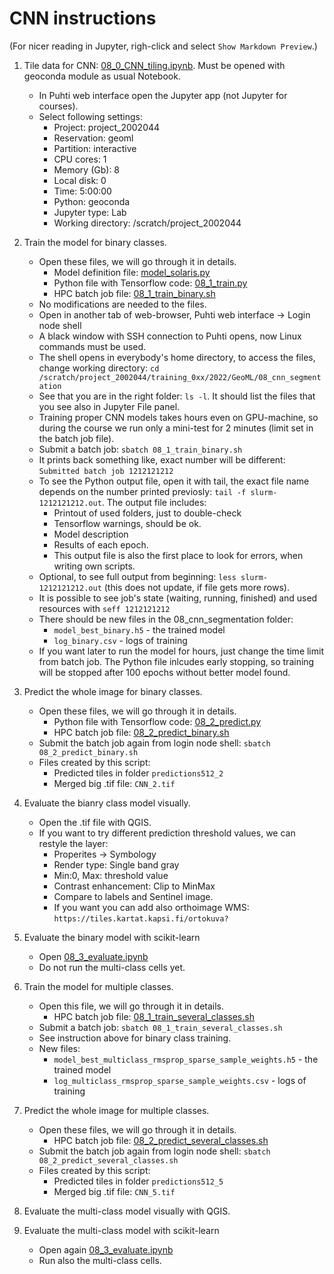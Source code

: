 # CNN instructions

(For nicer reading in Jupyter, righ-click and select `Show Markdown Preview`.) 

1. Tile data for CNN: [08_0_CNN_tiling.ipynb](08_0_CNN_tiling.ipynb). Must be opened with geoconda module as usual Notebook.
    * In Puhti web interface open the Jupyter app (not Jupyter for courses).
    * Select following settings:
        * Project: project_2002044 
		* Reservation: geoml
        * Partition: interactive
        * CPU cores: 1
        * Memory (Gb): 8 
        * Local disk: 0
        * Time: 5:00:00
        * Python: geoconda
        * Jupyter type: Lab
        * Working directory: /scratch/project_2002044
        
2. Train the model for binary classes. 
    * Open these files, we will go through it in details.
    	* Model definition file: [model_solaris.py](model_solaris.py)	
        * Python file with Tensorflow code: [08_1_train.py](08_1_train.py)
        * HPC batch job file: [08_1_train_binary.sh](08_1_train_binary.sh)
    * No modifications are needed to the files.
    * Open in another tab of web-browser, Puhti web interface -> Login node shell
    * A black window with SSH connection to Puhti opens, now Linux commands must be used.
    * The shell opens in everybody's home directory, to access the files, change working 
    directory: `cd /scratch/project_2002044/training_0xx/2022/GeoML/08_cnn_segmentation`
    * See that you are in the right folder: `ls -l`. It should list the files that you see also in Jupyter File panel.
    * Training proper CNN models takes hours even on GPU-machine, so during the course we run only a mini-test for 2 minutes (limit set in the batch job file).
    * Submit a batch job: `sbatch 08_1_train_binary.sh`
    * It prints back something like, exact number will be different: `Submitted batch job 1212121212`
    * To see the Python output file, open it with tail, the exact file name depends on the number printed previosly: `tail -f slurm-1212121212.out`. The output file includes:
        * Printout of used folders, just to double-check
        * Tensorflow warnings, should be ok.
        * Model description
        * Results of each epoch. 
        * This output file is also the first place to look for errors, when writing own scripts.
    * Optional, to see full output from beginning: `less slurm-1212121212.out` (this does not update, if file gets more rows).
    * It is possible to see job's state (waiting, running, finished) and used resources with `seff 1212121212`
    * There should be new files in the 08_cnn_segmentation folder:
        * `model_best_binary.h5` - the trained model       
        * `log_binary.csv` - logs of training    
    * If you want later to run the model for hours, just change the time limit from batch job. The Python file inlcudes early stopping, so training will be stopped after 100 epochs without better model found.

3. Predict the whole image for binary classes. 
     * Open these files, we will go through it in details.
        * Python file with Tensorflow code: [08_2_predict.py](08_2_predict.py)
        * HPC batch job file: [08_2_predict_binary.sh](08_2_predict_binary.sh)
    * Submit the batch job again from login node shell: `sbatch 08_2_predict_binary.sh`
    * Files created by this script:
        * Predicted tiles in folder `predictions512_2`
        * Merged big .tif file: `CNN_2.tif`

4. Evaluate the bianry class model visually.
    * Open the .tif file with QGIS.
   * If you want to try different prediction threshold values, we can restyle the layer:
       * Properites -> Symbology
       * Render type: Single band gray
       * Min:0, Max: threshold value
       * Contrast enhancement: Clip to MinMax
       * Compare to labels and Sentinel image.
       * If you want you can add also orthoimage WMS: `https://tiles.kartat.kapsi.fi/ortokuva?`

5. Evaluate the binary model with scikit-learn
    * Open [08_3_evaluate.ipynb](08_3_evaluate.ipynb)
    * Do not run the multi-class cells yet.
    
6. Train the model for multiple classes. 
    * Open this file, we will go through it in details.
        * HPC batch job file: [08_1_train_several_classes.sh](08_1_train_several_classes.sh)
    * Submit a batch job: `sbatch 08_1_train_several_classes.sh`
    * See instruction above for binary class training.
    * New files:
        * `model_best_multiclass_rmsprop_sparse_sample_weights.h5` - the trained model
        * `log_multiclass_rmsprop_sparse_sample_weights.csv` - logs of training
        
7. Predict the whole image for multiple classes.
     * Open these files, we will go through it in details.
        * HPC batch job file: [08_2_predict_several_classes.sh](08_2_predict_several_classes.sh)            
    * Submit the batch job again from login node shell: `sbatch 08_2_predict_several_classes.sh`
    * Files created by this script:
        * Predicted tiles in folder `predictions512_5`
        * Merged big .tif file: `CNN_5.tif`    
    
8. Evaluate the multi-class model visually with QGIS.
    
9. Evaluate the multi-class model with scikit-learn
    * Open again [08_3_evaluate.ipynb](08_3_evaluate.ipynb)
    * Run also the multi-class cells.
